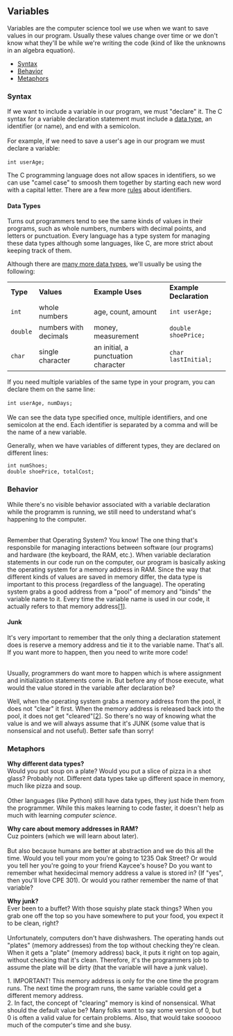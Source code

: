 <h2>Variables</h2>
<p>Variables are the computer science tool we use when we want to save values in our program. Usually these values change over time or we don't know what they'll be while we're writing the code (kind of like the unknowns in an algebra equation).</p>
<ul>
    <li><a href="#syntax">Syntax</a></li>
    <li><a href="#behavior">Behavior</a></li>
    <li><a href="#metaphor">Metaphors</a></li>
</ul>
<h3><a name="syntax">Syntax</a></h3>
<p>If we want to include a variable in our program, we must "declare" it. The C <span title="coding rules for a programming language">syntax</span> for a variable declaration statement must include a <a href="#data_type">data type</a>, an identifier (or name), and end with a semicolon.
<br><br>For example, if we need to save a user's age in our program we must declare a variable:<br><br>
<code>int userAge;</code></p>

<p>The C programming language does not allow spaces in <span title="names">identifiers</span>, so we can use "camel case" to smoosh them together by starting each new word with a capital letter. There are a few more <a href="https://learn.microsoft.com/en-us/cpp/c-language/c-identifiers?view=msvc-170">rules</a> about identifiers.</p>

<h4><a name="data_types"></a>Data Types</h4>
<p>Turns out programmers tend to see the same kinds of values in their programs, such as whole numbers, numbers with decimal points, and letters or punctuation. Every language has a type system for managing these data types although some languages, like C, are more strict about keeping track of them.</p>

<p>Although there are <a href="https://en.wikipedia.org/wiki/C_data_types#Main_types">many more data types</a>, we'll usually be using the following:</p>
<table>
    <tbody>
        <tr>
            <td><strong>Type</strong></td>
            <td><strong>Values</strong></td>
            <td><strong>Example Uses</strong></td>
            <td><strong>Example Declaration</strong></td>
        </tr>
        <tr>
            <td><code>int</code></td>
            <td>whole numbers</td>
            <td>age, count, amount</td>
            <td><code>int userAge;</code></td>
        </tr>
        <tr>
            <td><code>double</code></td>
            <td>numbers with decimals</td>
            <td>money, measurement</td>
            <td><code>double shoePrice;</code></td>
        </tr>
        <tr>
            <td><code>char</code></td>
            <td>single character</td>
            <td>an initial, a punctuation character</td>
            <td><code>char lastInitial;</code></td>
        </tr>
    </tbody>
</table>

<p>If you need multiple variables of the same type in your program, you can declare them on the same line:<br><br>
<code>int userAge, numDays;</code><br><br>
We can see the data type specified once, multiple identifiers, and one semicolon at the end. Each identifier is separated by a comma and will be the name of a new variable.</p>

<p>Generally, when we have variables of different types, they are declared on different lines:<br>
<pre><code>int numShoes;
double shoePrice, totalCost;
</code></pre></p>

<h3><a name="behavior">Behavior</a></h3>
<p>While there's no visible behavior associated with a variable declaration while the programm is running, we still need to understand what's happening to the computer.<br><br>

Remember that Operating System? You know! The one thing that's responsbile for managing interactions between software (our programs) and hardware (the keyboard, the RAM, etc.). When variable declaration statements in our code run on the computer, our program is basically asking the operating system for a memory address in RAM. Since the way that different kinds of values are saved in memory differ, the data type is important to this process (regardless of the language). The operating system grabs a good address from a "pool" of memory and "binds" the variable name to it. Every time the variable name is used in our code, it actually refers to that memory address[<a href="#important">1</a>].<br>

<h4>Junk</h4>
<p>It's very important to remember that the only thing a declaration statement does is reserve a memory address and tie it to the variable name. That's all. If you want more to happen, then you need to write more code!<br><br>

Usually, programmers do want more to happen which is where assignment and initialization statements come in. But before any of those execute, what would the value stored in the variable after declaration be?</p> 

<p>Well, when the operating system grabs a memory address from the pool, it does not "clear" it first. When the memory address is released back into the pool, it does not get "cleared"[<a href="#clearing">2</a>]. So there's no way of knowing what the value is and we will always assume that it's JUNK (some value that is nonsensical and not useful). Better safe than sorry!</p>

<h3><a name="metaphor">Metaphors</a></h3>
<p><strong>Why different data types?</strong><br>
Would you put soup on a plate? Would you put a slice of pizza in a shot glass? Probably not. Different data types take up different space in memory, much like pizza and soup.<br><br>
Other languages (like Python) still have data types, they just hide them from the programmer. While this makes learning to code faster, it doesn't help as much with learning <i>computer science</i>.</p>

<p><strong>Why care about memory addresses in RAM?</strong><br>
Cuz pointers (which we will learn about later).<br><br>
But also because humans are better at abstraction and we do this all the time. Would you tell your mom you're going to 1235 Oak Street? Or would you tell her you're going to your friend Kaycee's house? Do you want to remember what hexidecimal memory address a value is stored in? (If "yes", then you'll love CPE 301). Or would you rather remember the name of that variable?</p>

<p><strong>Why junk?</strong><br>
Ever been to a buffet? With those squishy plate stack things? When you grab one off the top so you have somewhere to put your food, you expect it to be clean, right?<br><br> 
Unfortunately, computers don't have dishwashers. The operating hands out "plates" (memory addresses) from the top without checking they're clean. When it gets a "plate" (memory address) back, it puts it right on top again, without checking that it's clean. Therefore, it's the programmers job to assume the plate will be dirty (that the variable will have a junk value).</p>


<a name="important">1</a>. IMPORTANT! This memory address is only for the one time the program runs. The next time the program runs, the same variable could get a different memory address.<br>
<a name="clearing">2</a>. In fact, the concept of "clearing" memory is kind of nonsensical. What should the default value be? Many folks want to say some version of 0, but 0 is often a valid value for certain problems. Also, that would take soooooo much of the computer's time and she busy.<br></p>
